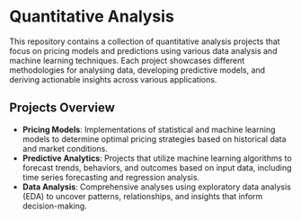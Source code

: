 # Quantitative Analysis 

This repository contains a collection of quantitative analysis projects that focus on pricing models and predictions using various data analysis and machine learning techniques. Each project showcases different methodologies for analysing data, developing predictive models, and deriving actionable insights across various applications.

## Projects Overview

- **Pricing Models**: Implementations of statistical and machine learning models to determine optimal pricing strategies based on historical data and market conditions.
- **Predictive Analytics**: Projects that utilize machine learning algorithms to forecast trends, behaviors, and outcomes based on input data, including time series forecasting and regression analysis.
- **Data Analysis**: Comprehensive analyses using exploratory data analysis (EDA) to uncover patterns, relationships, and insights that inform decision-making.
